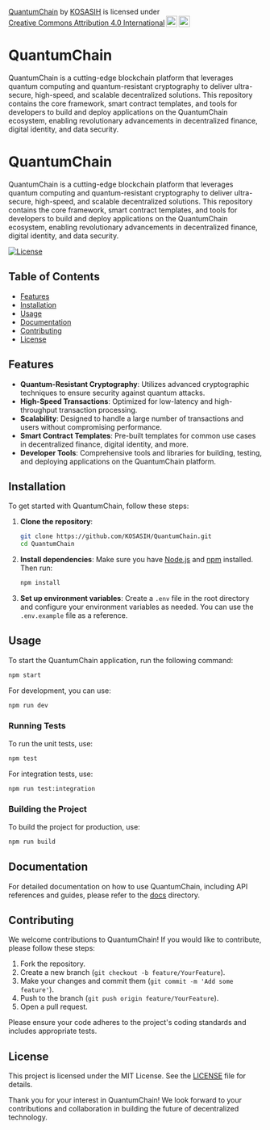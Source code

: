 <p xmlns:cc="http://creativecommons.org/ns#" xmlns:dct="http://purl.org/dc/terms/"><a property="dct:title" rel="cc:attributionURL" href="https://github.com/KOSASIH/QuantumChain">QuantumChain</a> by <a rel="cc:attributionURL dct:creator" property="cc:attributionName" href="https://www.linkedin.com/in/kosasih-81b46b5a">KOSASIH</a> is licensed under <a href="https://creativecommons.org/licenses/by/4.0/?ref=chooser-v1" target="_blank" rel="license noopener noreferrer" style="display:inline-block;">Creative Commons Attribution 4.0 International<img style="height:22px!important;margin-left:3px;vertical-align:text-bottom;" src="https://mirrors.creativecommons.org/presskit/icons/cc.svg?ref=chooser-v1" alt=""><img style="height:22px!important;margin-left:3px;vertical-align:text-bottom;" src="https://mirrors.creativecommons.org/presskit/icons/by.svg?ref=chooser-v1" alt=""></a></p>

# QuantumChain
QuantumChain is a cutting-edge blockchain platform that leverages quantum computing and quantum-resistant cryptography to deliver ultra-secure, high-speed, and scalable decentralized solutions. This repository contains the core framework, smart contract templates, and tools for developers to build and deploy applications on the QuantumChain ecosystem, enabling revolutionary advancements in decentralized finance, digital identity, and data security.

# QuantumChain

QuantumChain is a cutting-edge blockchain platform that leverages quantum computing and quantum-resistant cryptography to deliver ultra-secure, high-speed, and scalable decentralized solutions. This repository contains the core framework, smart contract templates, and tools for developers to build and deploy applications on the QuantumChain ecosystem, enabling revolutionary advancements in decentralized finance, digital identity, and data security.

[![License](https://img.shields.io/badge/license-MIT-blue.svg)](LICENSE)

## Table of Contents

- [Features](#features)
- [Installation](#installation)
- [Usage](#usage)
- [Documentation](#documentation)
- [Contributing](#contributing)
- [License](#license)

## Features

- **Quantum-Resistant Cryptography**: Utilizes advanced cryptographic techniques to ensure security against quantum attacks.
- **High-Speed Transactions**: Optimized for low-latency and high-throughput transaction processing.
- **Scalability**: Designed to handle a large number of transactions and users without compromising performance.
- **Smart Contract Templates**: Pre-built templates for common use cases in decentralized finance, digital identity, and more.
- **Developer Tools**: Comprehensive tools and libraries for building, testing, and deploying applications on the QuantumChain platform.

## Installation

To get started with QuantumChain, follow these steps:

1. **Clone the repository**:
   ```bash
   git clone https://github.com/KOSASIH/QuantumChain.git
   cd QuantumChain
   ```

2. **Install dependencies**:
   Make sure you have [Node.js](https://nodejs.org/) and [npm](https://www.npmjs.com/) installed. Then run:
   ```bash
   npm install
   ```

3. **Set up environment variables**:
   Create a `.env` file in the root directory and configure your environment variables as needed. You can use the `.env.example` file as a reference.

## Usage

To start the QuantumChain application, run the following command:

```bash
npm start
```

For development, you can use:

```bash
npm run dev
```

### Running Tests

To run the unit tests, use:

```bash
npm test
```

For integration tests, use:

```bash
npm run test:integration
```

### Building the Project

To build the project for production, use:

```bash
npm run build
```

## Documentation

For detailed documentation on how to use QuantumChain, including API references and guides, please refer to the [docs](docs/) directory.

## Contributing

We welcome contributions to QuantumChain! If you would like to contribute, please follow these steps:

1. Fork the repository.
2. Create a new branch (`git checkout -b feature/YourFeature`).
3. Make your changes and commit them (`git commit -m 'Add some feature'`).
4. Push to the branch (`git push origin feature/YourFeature`).
5. Open a pull request.

Please ensure your code adheres to the project's coding standards and includes appropriate tests.

## License

This project is licensed under the MIT License. See the [LICENSE](LICENSE) file for details.

Thank you for your interest in QuantumChain! We look forward to your contributions and collaboration in building the future of decentralized technology.
